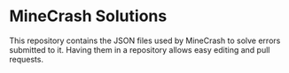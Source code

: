 # MineCrash Solutions

This repository contains the JSON files used by MineCrash to solve errors submitted to it. Having them in a repository allows easy editing and pull requests.
